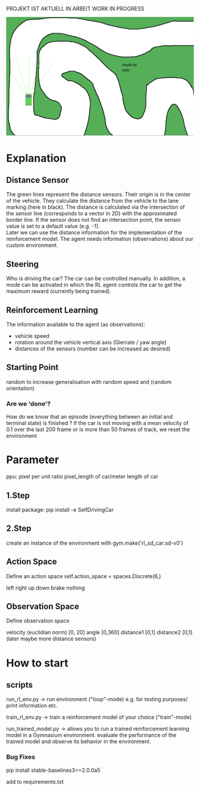 PROJEKT IST AKTUELL IN ARBEIT
WORK IN PROGRESS

[![Product Name Screen Shot][product-screenshot]](https://www.pygame.org/news)


# Explanation

## Distance Sensor
The green lines represent the distance sensors. Their origin is in the center of the vehicle. They calculate the distance from the vehicle to the lane marking (here in black). The distance is calculated via the intersection of the sensor line (corresponds to a vector in 2D) with the approximated border line. If the sensor does not find an intersection point, the sensor value is set to a default value (e.g. -1).<br>
Later we can use the distance information for the implementation of the reinforcement model. The agent needs information (observations) about our custom environment.

## Steering
Who is driving the car? The car can be controlled manually. In addition, a mode can be activated in which the RL agent controls the car to get the maximum reward (currently being trained).

## Reinforcement Learning

The information available to the agent (as observations):
* vehicle speed
* rotation around the vehicle vertical axis (Gierrate / yaw angle)
* distances of the sensors (number can be increased as desired)

## Starting Point
random to increase generalisation
with random speed and (random orientation)

### Are we 'done'?
How do we know that an episode (everything between an initial and terminal state) is finished ?
If the car is not moving with a mean velocity of 0.1 over the last 200 frame or is more than 50 frames of track, we reset the environment


# Parameter
ppu: pixel per unit ratio
pixel_length of car/meter length of car

## 1.Step
install package:
pip install -e SelfDrivingCar

## 2.Step
create an instance of the environment with
gym.make('rl_sd_car:sd-v0')


## Action Space

Define an action space
self.action_space = spaces.Discrete(6,)

left
right
up
down
brake
nothing

## Observation Space

Define observation space

velocity (euclidian norm) [0, 20]
angle [0,360]
distance1 [0,1]
distance2 [0,1]
(later maybe more distance sensors)

<!-- MARKDOWN LINKS & IMAGES -->
[product-screenshot]: images/env_road.png

# How to start

## scripts

run_rl_env.py
-> run environment ("loop"-mode)
e.g. for testing purposes/ print information etc.

train_rl_env.py
-> train a reinforcement model of your choice ("train"-mode)

run_trained_model.py
-> allows you to run a trained reinforcement learning model in a Gymnasium environment.
evaluate the performance of the trained model and observe its behavior in the environment.


### Bug Fixes
pip install stable-baselines3==2.0.0a5

add to requirements.txt